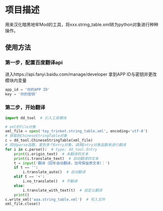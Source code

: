 # 项目描述

用来汉化暗黑地牢Mod的工具，将xxx.string_table.xml转为python对象进行种种操作。

## 使用方法
### 第一步，配置百度翻译api
进入https://api.fanyi.baidu.com/manage/developer
拿到APP ID与密钥并更改模块内变量
```python
app_id = '你的APP ID'
key = '你的密钥'
```
### 第二步，开始翻译
```python
import dd_tool  # 引入工具模块

# xml的file对象
xml_file = open('toy_trinket.string_table.xml', encoding='utf-8')
# 获取到ChineseStringTable对象
c = dd_tool.ChineseStringTable(xml_file)
# 同伙parse函数，拿到多个Entry对象，调用Entry对象函数来进行翻译
for i in c.parse():  # type: dd_tool.Entry
    print(i.origin_text)  # 未翻译的文本
    print(i.translate_text)  # 自动翻译的文本
    t = input('翻译（回车自动翻译，加号保留原文本）：')
    if t == '':
        i.translate_auto()  # 自动翻译
    elif t == '+':
        i.no_translate()  # 不翻译
    else:
        i.translate_with_text(t)  # 自定义翻译
    print()
c.write_xml('aaa.string_table.xml')  # 写入文件
xml_file.close()
```